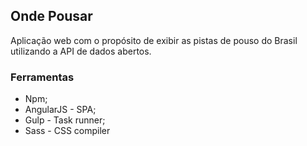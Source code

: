 ## Onde Pousar

Aplicação web com o propósito de exibir as pistas de pouso do Brasil utilizando a API de dados abertos.

### Ferramentas

* Npm;
* AngularJS - SPA;
* Gulp - Task runner;
* Sass - CSS compiler
